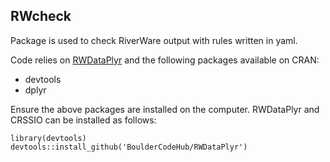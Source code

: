 ## RWcheck
Package is used to check RiverWare output with rules written in yaml.

Code relies on [RWDataPlyr](https://github.com/BoulderCodeHub/RWDataPlyr)
and the following packages available on CRAN:
* devtools
* dplyr

Ensure the above packages are installed on the computer. RWDataPlyr and CRSSIO can be installed as follows:
```
library(devtools)
devtools::install_github('BoulderCodeHub/RWDataPlyr')
```
